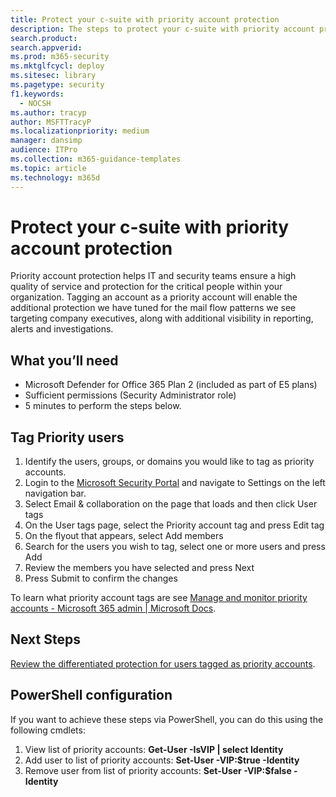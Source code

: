 ```yaml
---
title: Protect your c-suite with priority account protection
description: The steps to protect your c-suite with priority account protection.
search.product: 
search.appverid: 
ms.prod: m365-security
ms.mktglfcycl: deploy
ms.sitesec: library
ms.pagetype: security
f1.keywords: 
  - NOCSH
ms.author: tracyp
author: MSFTTracyP
ms.localizationpriority: medium
manager: dansimp
audience: ITPro
ms.collection: m365-guidance-templates
ms.topic: article
ms.technology: m365d
---
```

# Protect your c-suite with priority account protection

Priority account protection helps IT and security teams ensure a high quality of service and protection for the critical people within your organization. Tagging an account as a priority account will enable the additional protection we have tuned for the mail flow patterns we see targeting company executives, along with additional visibility in reporting, alerts and investigations.

## What you’ll need
- Microsoft Defender for Office 365 Plan 2 (included as part of E5 plans)
- Sufficient permissions (Security Administrator role)
- 5 minutes to perform the steps below.

## Tag Priority users
1. Identify the users, groups, or domains you would like to tag as priority accounts.
1. Login to the [Microsoft Security Portal](https://security.microsoft.com/) and navigate to Settings on the left navigation bar.
1. Select Email & collaboration on the page that loads and then click User tags
1. On the User tags page, select the Priority account tag and press Edit tag
1. On the flyout that appears, select Add members
1. Search for the users you wish to tag, select one or more users and press Add
1. Review the members you have selected and press Next
1. Press Submit to confirm the changes

To learn what priority account tags are see [Manage and monitor priority accounts - Microsoft 365 admin | Microsoft Docs](../../../admin/setup/priority-accounts.md).

## Next Steps
[Review the differentiated protection for users tagged as priority accounts](../../office-365-security/configure-review-priority-account.md).

## PowerShell configuration
If you want to achieve these steps via PowerShell, you can do this using the following cmdlets:
1. View list of priority accounts: **Get-User -IsVIP | select Identity**
1. Add user to list of priority accounts: **Set-User -VIP:$true -Identity <Identity>**
1. Remove user from list of priority accounts: **Set-User -VIP:$false -Identity <Identity>**
